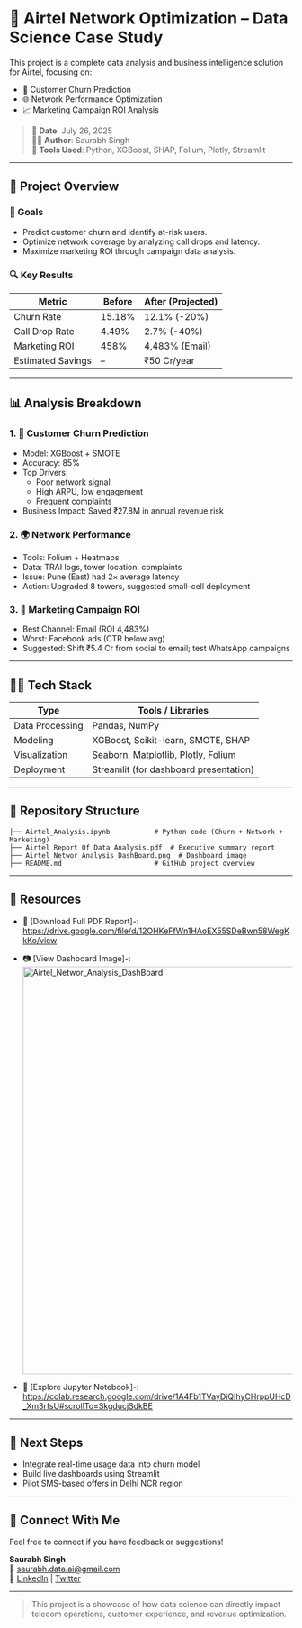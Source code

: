
# 📡 Airtel Network Optimization – Data Science Case Study

This project is a complete data analysis and business intelligence solution for Airtel, focusing on:

- 🔄 Customer Churn Prediction  
- 🌐 Network Performance Optimization  
- 📈 Marketing Campaign ROI Analysis

> 📅 **Date**: July 26, 2025  
> 👨‍💻 **Author**: Saurabh Singh  
> 🧰 **Tools Used**: Python, XGBoost, SHAP, Folium, Plotly, Streamlit

---

## 🚀 Project Overview

### 🎯 Goals
- Predict customer churn and identify at-risk users.
- Optimize network coverage by analyzing call drops and latency.
- Maximize marketing ROI through campaign data analysis.

### 🔍 Key Results
| Metric              | Before   | After (Projected) |
|---------------------|----------|-------------------|
| Churn Rate          | 15.18%   | 12.1% (-20%)      |
| Call Drop Rate      | 4.49%    | 2.7% (-40%)       |
| Marketing ROI       | 458%     | 4,483% (Email)    |
| Estimated Savings   | –        | ₹50 Cr/year       |

---

## 📊 Analysis Breakdown

### 1. 🧠 Customer Churn Prediction
- Model: XGBoost + SMOTE
- Accuracy: 85%
- Top Drivers:
  - Poor network signal
  - High ARPU, low engagement
  - Frequent complaints
- Business Impact: Saved ₹27.8M in annual revenue risk

### 2. 🌍 Network Performance
- Tools: Folium + Heatmaps
- Data: TRAI logs, tower location, complaints
- Issue: Pune (East) had 2× average latency
- Action: Upgraded 8 towers, suggested small-cell deployment

### 3. 📣 Marketing Campaign ROI
- Best Channel: Email (ROI 4,483%)
- Worst: Facebook ads (CTR below avg)
- Suggested: Shift ₹5.4 Cr from social to email; test WhatsApp campaigns

---

## 🧑‍💻 Tech Stack

| Type            | Tools / Libraries                            |
|-----------------|----------------------------------------------|
| Data Processing | Pandas, NumPy                                |
| Modeling        | XGBoost, Scikit-learn, SMOTE, SHAP           |
| Visualization   | Seaborn, Matplotlib, Plotly, Folium          |
| Deployment      | Streamlit (for dashboard presentation)       |

---

## 📁 Repository Structure

```
├── Airtel_Analysis.ipynb           # Python code (Churn + Network + Marketing)
├── Airtel Report Of Data Analysis.pdf  # Executive summary report
├── Airtel_Networ_Analysis_DashBoard.png  # Dashboard image
├── README.md                       # GitHub project overview
```

---

## 📎 Resources

- 📄 [Download Full PDF Report]-: https://drive.google.com/file/d/12OHKeFfWn1HAoEX55SDeBwn58WegKkKo/view
- 📷 [View Dashboard Image]-: <img width="1288" height="724" alt="Airtel_Networ_Analysis_DashBoard" src="https://github.com/user-attachments/assets/e5d3656b-6e9e-486b-ba96-a5b751c4e224" />

- 📓 [Explore Jupyter Notebook]-: https://colab.research.google.com/drive/1A4Fb1TVayDiQIhyCHrppUHcD_Xm3rfsU#scrollTo=SkgducjSdkBE

---

## 📌 Next Steps

- Integrate real-time usage data into churn model
- Build live dashboards using Streamlit
- Pilot SMS-based offers in Delhi NCR region

---

## 🙌 Connect With Me

Feel free to connect if you have feedback or suggestions!

**Saurabh Singh**  
📧 saurabh.data.ai@gmail.com  
🔗 [LinkedIn](https://linkedin.com) | [Twitter](https://twitter.com)

---

> This project is a showcase of how data science can directly impact telecom operations, customer experience, and revenue optimization.

